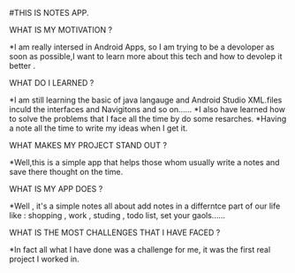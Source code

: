 #THIS IS NOTES APP.


WHAT IS MY MOTIVATION ?

*I am really intersed in Android Apps, so I am trying to be a devoloper as soon as possible,I want to learn more about this tech and how to devolep it better .

WHAT DO I LEARNED ?

*I am still learning the basic of java langauge and Android Studio XML.files inculd the interfaces and Navigitons and so on......
*I also have learned how to solve the problems that I face all the time by do some resarches.
*Having a note all the time to write my ideas when I get it.

WHAT MAKES MY PROJECT STAND OUT ?

*Well,this is a simple app that helps those whom usually write a notes and save there thought on the time.

WHAT IS MY APP DOES ?

*Well , it's a simple notes all about add notes in a differntce part of our life like :
shopping , work , studing , todo list, set your gaols......

WHAT IS THE MOST CHALLENGES THAT I HAVE FACED ?

*In fact all what I have done was a challenge for me, it was the first real project I worked in.
 


